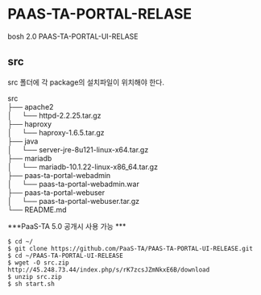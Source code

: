 # PAAS-TA-PORTAL-RELASE
bosh 2.0 PAAS-TA-PORTAL-UI-RELASE

src
---
src 폴더에 각 package의 설치파일이 위치해야 한다.

src <br>
├── apache2 <br>
│     └── httpd-2.2.25.tar.gz <br>
├── haproxy <br>
│     └── haproxy-1.6.5.tar.gz <br>
├── java <br>
│     └── server-jre-8u121-linux-x64.tar.gz <br>
├── mariadb <br>
│     └── mariadb-10.1.22-linux-x86_64.tar.gz <br>
├── paas-ta-portal-webadmin <br>
│     └── paas-ta-portal-webadmin.war <br>
├── paas-ta-portal-webuser <br>
│     └── paas-ta-portal-webuser.tar.gz <br>
└── README.md <br>


***PaaS-TA 5.0 공개시 사용 가능 ***

```
$ cd ~/
$ git clone https://github.com/PaaS-TA/PAAS-TA-PORTAL-UI-RELEASE.git
$ cd ~/PAAS-TA-PORTAL-UI-RELEASE
$ wget -O src.zip http://45.248.73.44/index.php/s/rK7zcsJZmNkxE6B/download 
$ unzip src.zip
$ sh start.sh
```

